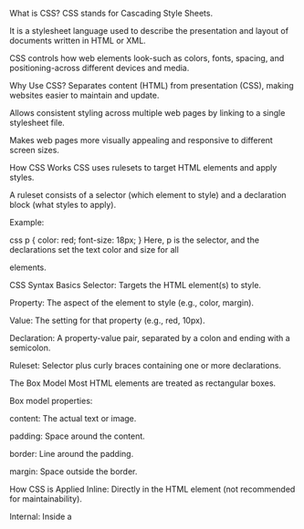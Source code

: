 What is CSS?
CSS stands for Cascading Style Sheets.

It is a stylesheet language used to describe the presentation and layout of documents written in HTML or XML.

CSS controls how web elements look-such as colors, fonts, spacing, and positioning-across different devices and media.

Why Use CSS?
Separates content (HTML) from presentation (CSS), making websites easier to maintain and update.

Allows consistent styling across multiple web pages by linking to a single stylesheet file.

Makes web pages more visually appealing and responsive to different screen sizes.

How CSS Works
CSS uses rulesets to target HTML elements and apply styles.

A ruleset consists of a selector (which element to style) and a declaration block (what styles to apply).

Example:

css
p {
  color: red;
  font-size: 18px;
}
Here, p is the selector, and the declarations set the text color and size for all <p> elements.

CSS Syntax Basics
Selector: Targets the HTML element(s) to style.

Property: The aspect of the element to style (e.g., color, margin).

Value: The setting for that property (e.g., red, 10px).

Declaration: A property-value pair, separated by a colon and ending with a semicolon.

Ruleset: Selector plus curly braces containing one or more declarations.

The Box Model
Most HTML elements are treated as rectangular boxes.

Box model properties:

content: The actual text or image.

padding: Space around the content.

border: Line around the padding.

margin: Space outside the border.

How CSS is Applied
Inline: Directly in the HTML element (not recommended for maintainability).

Internal: Inside a <style> tag in the HTML <head>.

External: In a separate .css file, linked to the HTML (best practice).

Key Features
Controls layout, colors, fonts, spacing, backgrounds, and more.

Supports responsive design for different devices.

Enables animations and transitions.
